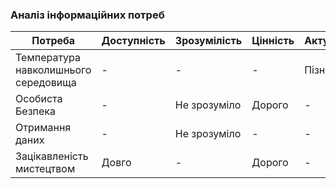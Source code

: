 ### Аналіз інформаційних потреб
| Потреба                              | Доступність | Зрозумілість | Цінність    | Актуальність |
| -----------                          | ----------- | -----------  | ----------- | -----------  |
| Температура навколишнього середовища | -           | -            | -           | Пізно        |
| Особиста Безпека                     | -           | Не зрозуміло | Дорого      | -            |
| Отримання даних                      | -           | Не зрозуміло | -           | -            |
| Зацікавленість мистецтвом            | Довго       | -            | Дорого      | -            |

